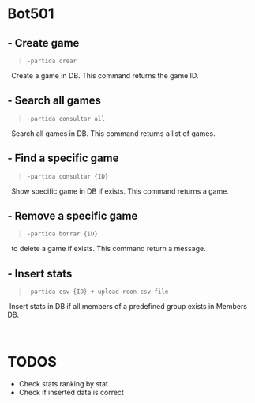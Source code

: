 # Bot501

## - Create game
> `-partida crear`

&nbsp;&nbsp;Create a game in DB. This command returns the game ID.

## - Search all games
> `-partida consultar all`

&nbsp;&nbsp;Search all games in DB. This command returns a list of games.

## - Find a specific game
> `-partida consultar {ID}`

&nbsp;&nbsp;Show specific game in DB if exists. This command returns a game.

## - Remove a specific game
> `-partida borrar {ID}`

&nbsp;&nbsp;to delete a game if exists. This command return a message.

## - Insert stats
> `-partida csv {ID} + upload rcon csv file`

&nbsp;Insert stats in DB if all members of a predefined group exists in Members DB.

<br>

# TODOS
- Check stats ranking by stat
- Check if inserted data is correct
